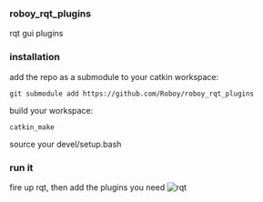 ### roboy_rqt_plugins
rqt gui plugins 

### installation
add the repo as a submodule to your catkin workspace:
```
git submodule add https://github.com/Roboy/roboy_rqt_plugins
```
build your workspace:
```
catkin_make
```
source your devel/setup.bash
### run it
fire up rqt, then add the plugins you need
![rqt](https://github.com/Roboy/roboy_rqt_plugins/blob/master/images/rqt.png?raw=true "rqt")
